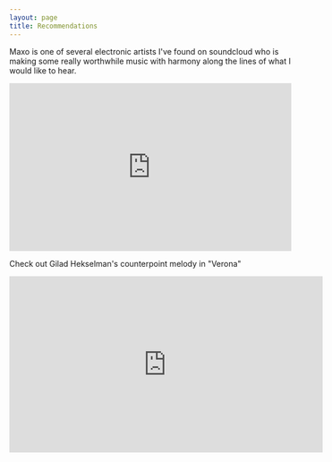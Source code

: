 ```yaml
---
layout: page
title: Recommendations
---
```


<!-- Check out what the cats are listening to these days (and by "cats" I mean myself). -->

Maxo is one of several electronic artists I've found on soundcloud who is making some really worthwhile music with harmony along the lines of what I would like to hear.

<iframe width="100%" height="300" scrolling="no" frameborder="no" allow="autoplay" src="https://w.soundcloud.com/player/?url=https%3A//api.soundcloud.com/playlists/349340775&color=%23ff5500&auto_play=false&hide_related=false&show_comments=true&show_user=true&show_reposts=false&show_teaser=true&visual=true"></iframe>

Check out Gilad Hekselman's counterpoint melody in "Verona"

<iframe width="560" height="315" src="https://www.youtube.com/embed/edmakUKp0TA" frameborder="0" allow="autoplay; encrypted-media" allowfullscreen></iframe>
